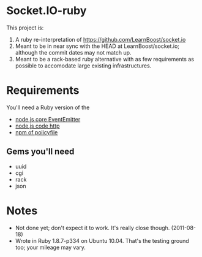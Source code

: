 # Socket.IO-ruby

This project is:

 1. A ruby re-interpretation of https://github.com/LearnBoost/socket.io
 1. Meant to be in near sync with the HEAD at LearnBoost/socket.io; although the commit dates may not match up.
 1. Meant to be a rack-based ruby alternative with as few requirements as possible to accomodate large existing infrastructures.

# Requirements

You'll need a Ruby version of the

 * [node.js core EventEmitter](https://github.com/Oblong/EventEmitter-ruby)
 * [node.js code http](https://github.com/Oblong/Http-Ruby)
 * [npm of policyfile](https://github.com/Oblong/flashpolicyd)

## Gems you'll need

 * uuid
 * cgi
 * rack
 * json

# Notes

 * Not done yet; don't expect it to work.  It's really close though. (2011-08-18)
 * Wrote in Ruby 1.8.7-p334 on Ubuntu 10.04. That's the testing ground too; your mileage may vary.
